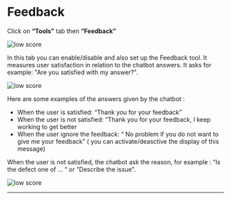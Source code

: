# Feedback

Click on **“Tools”** tab then **“Feedback”**

<div class="image_center">
  <img :src="$withBase('/assets/img/virtual-agent-studio/tools/feedback1.png')" alt="low score">
</div>

In this tab you can enable/disable and also set up the Feedback tool. It
measures user satisfaction in relation to the chatbot answers. It asks for
example: "Are you satisfied with my answer?".

<div class="image_center">
  <img :src="$withBase('/assets/img/virtual-agent-studio/tools/feedback2.png')" alt="low score">
</div>


Here are some examples of the answers given by the chatbot :

-   When the user is satisfied: “Thank you for your feedback”
-   When the user is not satisfied: “Thank you for your feedback, I keep working
    to get better
-   When the user ignore the feedback: “ No problem if you do not want to give
    me your feedback” ( you can activate/deasctive the display of this message)

When the user is not satisfied, the chatbot ask the reason, for example : “Is
the defect one of … “ or “Describe the issue”.

<div class="image_center">
  <img :src="$withBase('/assets/img/virtual-agent-studio/tools/feedback3.png')" alt="low score">
</div>



---

